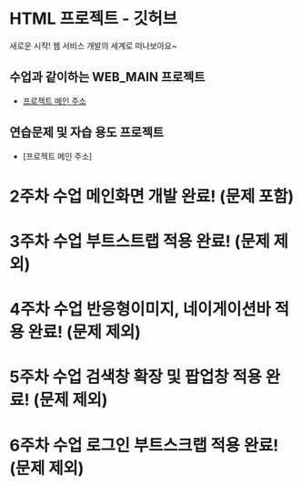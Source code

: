 # HTML 프로젝트 - 깃허브
새로운 시작! 웹 서비스 개발의 세계로 떠나보아요~
## 수업과 같이하는 WEB_MAIN 프로젝트
- [프로젝트 메인 주소](https://github.com/jaewoo-926/web_main/blob/main/Index.html)
## 연습문제 및 자습 용도 프로젝트
- [프로젝트 메인 주소]
# 2주차 수업 메인화면 개발 완료! (문제 포함)
# 3주차 수업 부트스트랩 적용 완료! (문제 제외)
# 4주차 수업 반응형이미지, 네이게이션바 적용 완료! (문제 제외)
# 5주차 수업 검색창 확장 및 팝업창 적용 완료! (문제 제외)
# 6주차 수업 로그인 부트스크랩 적용 완료! (문제 제외)

